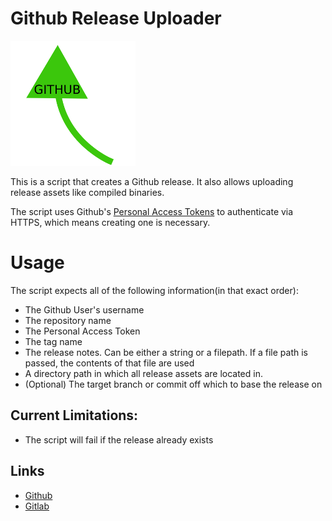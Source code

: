 # Github Release Uploader

![Logo](logo/logo-readme.png "Logo")

This is a script that creates a Github release. It also allows uploading
release assets like compiled binaries.

The script uses Github's
[Personal Access Tokens](https://github.com/settings/tokens) to
authenticate via HTTPS, which means creating one is necessary.

# Usage

The script expects all of the following information(in that exact order):

* The Github User's username
* The repository name
* The Personal Access Token
* The tag name
* The release notes. Can be either a string or a filepath. 
If a file path is passed, the contents of that file are used
* A directory path in which all release assets are located in.
* (Optional) The target branch or commit off which to base the release on

## Current Limitations:

* The script will fail if the release already exists

## Links

* [Github](https://github.com/namboy94/github-release-uploader)
* [Gitlab](https://gitlab.namibsun.net/namboy94/github-release-uploader)